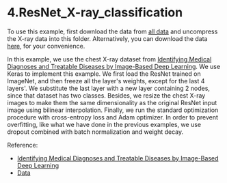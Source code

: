 # 4.ResNet_X-ray_classification

To use this example, first download the data from [all data](https://data.mendeley.com/datasets/rscbjbr9sj/3) and uncompress the X-ray data into this folder. Alternatively, you can download the data [here](https://drive.google.com/file/d/1Y9iTkRrfh_2UfoG9o8CRjZc_3rj73nap/view?usp=sharing), for your convenience.


In this example, we use the chest X-ray dataset from [Identifying Medical Diagnoses and Treatable Diseases by Image-Based Deep Learning](https://www.sciencedirect.com/science/article/pii/S0092867418301545?via%3Dihub). We use Keras to implement this example. We first load the ResNet trained on ImageNet, and then freeze all the layer's weights, except for the last 4 layers'. We substitute the last layer with a new layer containing 2 nodes, since that dataset has two classes. Besides, we resize the chest X-ray images to make them the same dimensionality as the original ResNet input image using bilinear interpolation. Finally, we run the standard optimization procedure with cross-entropy loss and Adam optimizer. In order to prevent overfitting, like what we have done in the previous examples, we use dropout combined with batch normalization and weight decay.

Reference:
* [Identifying Medical Diagnoses and Treatable Diseases by Image-Based Deep Learning](https://www.sciencedirect.com/science/article/pii/S0092867418301545?via%3Dihub)
* [Data](https://data.mendeley.com/datasets/rscbjbr9sj/3)